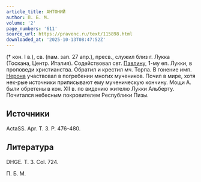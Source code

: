 ```yaml
---
article_title: АНТОНИЙ
author: П. Б. М.
volume: '2'
page_numbers: '611'
source_url: https://pravenc.ru/text/115898.html
downloaded_at: '2025-10-13T08:47:52Z'
---
```


(† кон. I в.), св. (пам. зап. 27 апр.), пресв., служил близ г. Лукка (Тоскана, Центр. Италия). Содействовал свт. [Павлину](https://pravenc.ru/text/Павлину.html), 1-му еп. Лукки, в проповеди христианства. Обратил и крестил мч. Торпа. В гонение имп. [Нерона](https://pravenc.ru/text/Нерона.html) участвовал в погребении многих мучеников. Почил в мире, хотя нек-рые источники приписывают ему мученическую кончину. Мощи А. были обретены в кон. XII в. по видению жителю Лукки Альберту. Почитался небесным покровителем Республики Пизы.

## Источники

ActaSS. Apr. T. 3. P. 476-480.

## Литература

DHGE. T. 3. Col. 724.

П. Б. М.
